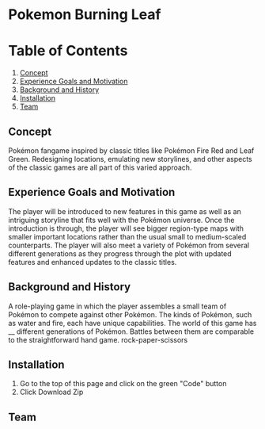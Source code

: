 # Pokemon Burning Leaf
# Table of Contents
1. [Concept](#concept)
2. [Experience Goals and Motivation](#experience-goals-and-motivation)
3. [Background and History](#background-and-history)
4. [Installation](#installation)
5. [Team](#team)

## Concept
Pokémon fangame inspired by classic titles like Pokémon Fire Red and Leaf Green. Redesigning locations, emulating new storylines, and other aspects of the classic games are all part of this varied approach.
## Experience Goals and Motivation
The player will be introduced to new features in this game as well as an intriguing storyline that fits well with the Pokémon universe. Once the introduction is through, the player will see bigger region-type maps with smaller important locations rather than the usual small to medium-scaled counterparts. The player will also meet a variety of Pokémon from several different generations as they progress through the plot with updated features and enhanced updates to the classic titles.
## Background and History
A role-playing game in which the player assembles a small team of Pokémon to compete against other Pokémon. The kinds of Pokémon, such as water and fire, each have unique capabilities. The world of this game has __ different generations of Pokémon. Battles between them are comparable to the straightforward hand game. rock-paper-scissors
## Installation
1. Go to the top of this page and click on the green "Code" button
2. Click Download Zip
## Team
